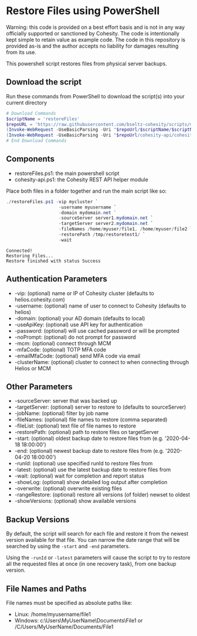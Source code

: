 # Restore Files using PowerShell

Warning: this code is provided on a best effort basis and is not in any way officially supported or sanctioned by Cohesity. The code is intentionally kept simple to retain value as example code. The code in this repository is provided as-is and the author accepts no liability for damages resulting from its use.

This powershell script restores files from physical server backups.

## Download the script

Run these commands from PowerShell to download the script(s) into your current directory

```powershell
# Download Commands
$scriptName = 'restoreFiles'
$repoURL = 'https://raw.githubusercontent.com/bseltz-cohesity/scripts/master/powershell'
(Invoke-WebRequest -UseBasicParsing -Uri "$repoUrl/$scriptName/$scriptName.ps1").content | Out-File "$scriptName.ps1"; (Get-Content "$scriptName.ps1") | Set-Content "$scriptName.ps1"
(Invoke-WebRequest -UseBasicParsing -Uri "$repoUrl/cohesity-api/cohesity-api.ps1").content | Out-File cohesity-api.ps1; (Get-Content cohesity-api.ps1) | Set-Content cohesity-api.ps1
# End Download Commands
```

## Components

* restoreFiles.ps1: the main powershell script
* cohesity-api.ps1: the Cohesity REST API helper module

Place both files in a folder together and run the main script like so:

```powershell
./restoreFiles.ps1 -vip mycluster `
                    -username myusername `
                    -domain mydomain.net `
                    -sourceServer server1.mydomain.net `
                    -targetServer server2.mydomain.net `
                    -fileNames /home/myuser/file1, /home/myuser/file2 `
                    -restorePath /tmp/restoretest1/ `
                    -wait
```

```text
Connected!
Restoring Files...
Restore finished with status Success
```

## Authentication Parameters

* -vip: (optional) name or IP of Cohesity cluster (defaults to helios.cohesity.com)
* -username: (optional) name of user to connect to Cohesity (defaults to helios)
* -domain: (optional) your AD domain (defaults to local)
* -useApiKey: (optional) use API key for authentication
* -password: (optional) will use cached password or will be prompted
* -noPrompt: (optional) do not prompt for password
* -mcm: (optional) connect through MCM
* -mfaCode: (optional) TOTP MFA code
* -emailMfaCode: (optional) send MFA code via email
* -clusterName: (optional) cluster to connect to when connecting through Helios or MCM

## Other Parameters

* -sourceServer: server that was backed up
* -targetServer: (optional) server to restore to (defaults to sourceServer)
* -jobName: (optional) filter by job name
* -fileNames: (optional) file names to restore (comma separated)
* -fileList: (optional) text file of file names to restore
* -restorePath: (optional) path to restore files on targetServer
* -start: (optional) oldest backup date to restore files from (e.g. '2020-04-18 18:00:00')
* -end: (optional) newest backup date to restore files from (e.g. '2020-04-20 18:00:00')
* -runId: (optional) use specified runId to restore files from
* -latest: (optional) use the latest backup date to restore files from
* -wait: (optional) wait for completion and report status
* -showLog: (optional) show detailed log output after completion
* -overwrite: (optional) overwrite existing files
* -rangeRestore: (optional) restore all versions (of folder) newset to oldest
* -showVersions: (optional) show available versions

## Backup Versions

By default, the script will search for each file and restore it from the newest version available for that file. You can narrow the date range that will be searched by using the `-start` and `-end` parameters.

Using the `-runId` or `-latest` parameters will cause the script to try to restore all the requested files at once (in one recovery task), from one backup version.

## File Names and Paths

File names must be specified as absolute paths like:

* Linux: /home/myusername/file1
* Windows: c:\Users\MyUserName\Documents\File1 or /C/Users/MyUserName/Documents/File1
